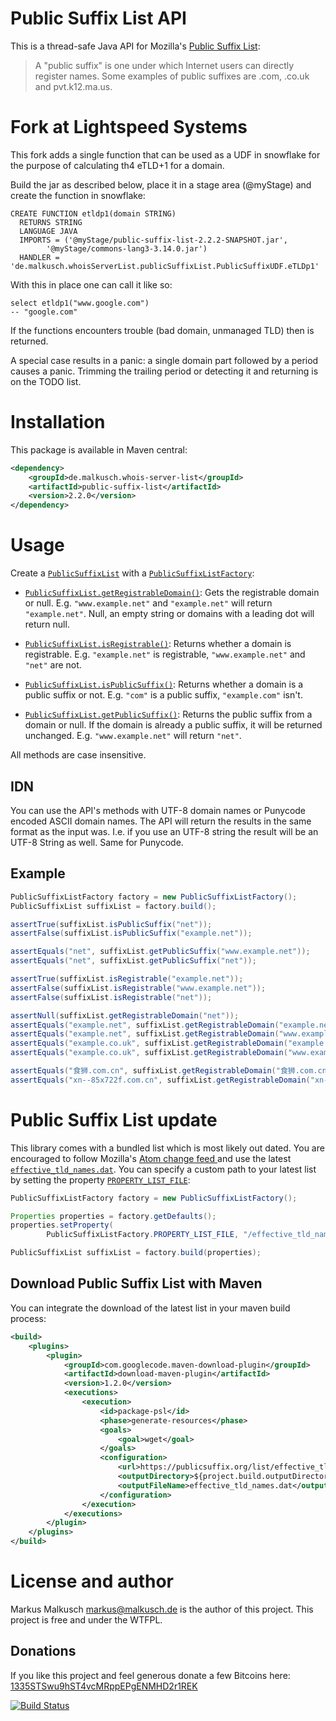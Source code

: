 # Public Suffix List API

This is a thread-safe Java API for Mozilla's [Public Suffix List](https://publicsuffix.org/):

> A "public suffix" is one under which Internet users can directly register names.
> Some examples of public suffixes are .com, .co.uk and pvt.k12.ma.us.

# Fork at Lightspeed Systems

This fork adds a single function that can be used as a UDF in snowflake for the purpose of calculating th4 eTLD+1 for a domain.

Build the jar as described below, place it in a stage area (@myStage) and create the function in snowflake:

```
CREATE FUNCTION etldp1(domain STRING)
  RETURNS STRING
  LANGUAGE JAVA
  IMPORTS = ('@myStage/public-suffix-list-2.2.2-SNAPSHOT.jar',
        '@myStage/commons-lang3-3.14.0.jar')
  HANDLER = 'de.malkusch.whoisServerList.publicSuffixList.PublicSuffixUDF.eTLDp1'
```

With this in place one can call it like so:
```
select etldp1("www.google.com")
-- "google.com"
```

If the functions encounters trouble (bad domain, unmanaged TLD) then <null> is returned.

A special case results in a panic: a single domain part followed by a period causes a panic.
Trimming the trailing period or detecting it and returning <null> is on the TODO list.

# Installation

This package is available in Maven central:

```xml
<dependency>
	<groupId>de.malkusch.whois-server-list</groupId>
	<artifactId>public-suffix-list</artifactId>
	<version>2.2.0</version>
</dependency>
```


# Usage

Create a
[`PublicSuffixList`](http://whois-server-list.github.io/public-suffix-list/apidocs/de/malkusch/whoisServerList/publicSuffixList/PublicSuffixList.html)
with a
[`PublicSuffixListFactory`](http://whois-server-list.github.io/public-suffix-list/apidocs/de/malkusch/whoisServerList/publicSuffixList/PublicSuffixListFactory.html):

* [`PublicSuffixList.getRegistrableDomain()`](http://whois-server-list.github.io/public-suffix-list/apidocs/de/malkusch/whoisServerList/publicSuffixList/PublicSuffixList.html#getRegistrableDomain%28java.lang.String%29):
Gets the registrable domain or null. E.g. `"www.example.net"` and `"example.net"` will return `"example.net"`.
Null, an empty string or domains with a leading dot will return null.

* [`PublicSuffixList.isRegistrable()`](http://whois-server-list.github.io/public-suffix-list/apidocs/de/malkusch/whoisServerList/publicSuffixList/PublicSuffixList.html#isRegistrable%28java.lang.String%29):
Returns whether a domain is registrable. E.g. `"example.net"` is registrable, `"www.example.net"` and `"net"` are not.

* [`PublicSuffixList.isPublicSuffix()`](http://whois-server-list.github.io/public-suffix-list/apidocs/de/malkusch/whoisServerList/publicSuffixList/PublicSuffixList.html#isPublicSuffix%28java.lang.String%29):
Returns whether a domain is a public suffix or not. E.g. `"com"` is a public suffix, `"example.com"` isn't.

* [`PublicSuffixList.getPublicSuffix()`](http://whois-server-list.github.io/public-suffix-list/apidocs/de/malkusch/whoisServerList/publicSuffixList/PublicSuffixList.html#getPublicSuffix%28java.lang.String%29):
Returns the public suffix from a domain or null. If the domain is already a public suffix, it will be returned unchanged.
E.g. `"www.example.net"` will return `"net"`.

All methods are case insensitive.

## IDN

You can use the API's methods with UTF-8 domain names or Punycode encoded ASCII domain names.
The API will return the results in the same format as the input was. I.e. if you use an UTF-8
string the result will be an UTF-8 String as well. Same for Punycode.

## Example

```java
PublicSuffixListFactory factory = new PublicSuffixListFactory();
PublicSuffixList suffixList = factory.build();

assertTrue(suffixList.isPublicSuffix("net"));
assertFalse(suffixList.isPublicSuffix("example.net"));

assertEquals("net", suffixList.getPublicSuffix("www.example.net"));
assertEquals("net", suffixList.getPublicSuffix("net"));

assertTrue(suffixList.isRegistrable("example.net"));
assertFalse(suffixList.isRegistrable("www.example.net"));
assertFalse(suffixList.isRegistrable("net"));

assertNull(suffixList.getRegistrableDomain("net"));
assertEquals("example.net", suffixList.getRegistrableDomain("example.net"));
assertEquals("example.net", suffixList.getRegistrableDomain("www.example.net"));
assertEquals("example.co.uk", suffixList.getRegistrableDomain("example.co.uk"));
assertEquals("example.co.uk", suffixList.getRegistrableDomain("www.example.co.uk"));

assertEquals("食狮.com.cn", suffixList.getRegistrableDomain("食狮.com.cn"));
assertEquals("xn--85x722f.com.cn", suffixList.getRegistrableDomain("xn--85x722f.com.cn"));
```


# Public Suffix List update

This library comes with a bundled list which is most likely out dated. You are
encouraged to follow Mozilla's [Atom change feed ](http://hg.mozilla.org/mozilla-central/atom-log/default/netwerk/dns/effective_tld_names.dat)
and use the latest [`effective_tld_names.dat`](https://publicsuffix.org/list/effective_tld_names.dat).
You can specify a custom path to your latest list by setting the property [`PROPERTY_LIST_FILE`](http://whois-server-list.github.io/public-suffix-list/apidocs/de/malkusch/whoisServerList/publicSuffixList/PublicSuffixListFactory.html#PROPERTY_LIST_FILE):

```java
PublicSuffixListFactory factory = new PublicSuffixListFactory();

Properties properties = factory.getDefaults();
properties.setProperty(
        PublicSuffixListFactory.PROPERTY_LIST_FILE, "/effective_tld_names.dat");

PublicSuffixList suffixList = factory.build(properties);
```

## Download Public Suffix List with Maven

You can integrate the download of the latest list in your maven build process:

```xml
<build>
    <plugins>
        <plugin>
            <groupId>com.googlecode.maven-download-plugin</groupId>
            <artifactId>download-maven-plugin</artifactId>
            <version>1.2.0</version>
            <executions>
                <execution>
                    <id>package-psl</id>
                    <phase>generate-resources</phase>
                    <goals>
                        <goal>wget</goal>
                    </goals>
                    <configuration>
                        <url>https://publicsuffix.org/list/effective_tld_names.dat</url>
                        <outputDirectory>${project.build.outputDirectory}</outputDirectory>
                        <outputFileName>effective_tld_names.dat</outputFileName>
                    </configuration>
                </execution>
            </executions>
        </plugin>
    </plugins>
</build>
```

# License and author

Markus Malkusch <markus@malkusch.de> is the author of this project. This project is free and under the WTFPL.

## Donations

If you like this project and feel generous donate a few Bitcoins here:
[1335STSwu9hST4vcMRppEPgENMHD2r1REK](bitcoin:1335STSwu9hST4vcMRppEPgENMHD2r1REK)

[![Build Status](https://travis-ci.org/whois-server-list/public-suffix-list.svg?branch=master)](https://travis-ci.org/whois-server-list/public-suffix-list)
